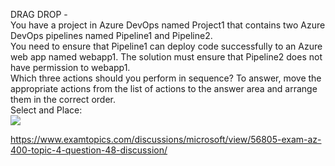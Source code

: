 DRAG DROP -<br/>You have a project in Azure DevOps named Project1 that contains two Azure DevOps pipelines named Pipeline1 and Pipeline2.<br/>You need to ensure that Pipeline1 can deploy code successfully to an Azure web app named webapp1. The solution must ensure that Pipeline2 does not have permission to webapp1.<br/>Which three actions should you perform in sequence? To answer, move the appropriate actions from the list of actions to the answer area and arrange them in the correct order.<br/>Select and Place:<br/><img src="https://www.examtopics.com/assets/media/exam-media/04257/0019400001.png" class="in-exam-image"/><br/><p><a href="https://www.examtopics.com/discussions/microsoft/view/56805-exam-az-400-topic-4-question-48-discussion/">https://www.examtopics.com/discussions/microsoft/view/56805-exam-az-400-topic-4-question-48-discussion/</a></p><script src="https://giscus.app/client.js"                    data-repo="azsamples/az204"                    data-repo-id="R_kgDOMRXzDQ"                    data-category="General"                    data-category-id="DIC_kwDOMRXzDc4Cgi27"                    data-mapping="pathname"                    data-strict="0"                    data-reactions-enabled="0"                    data-emit-metadata="0"                    data-input-position="bottom"                    data-theme="preferred_color_scheme"                    data-lang="en"                    crossorigin="anonymous"                    async>                    </script>